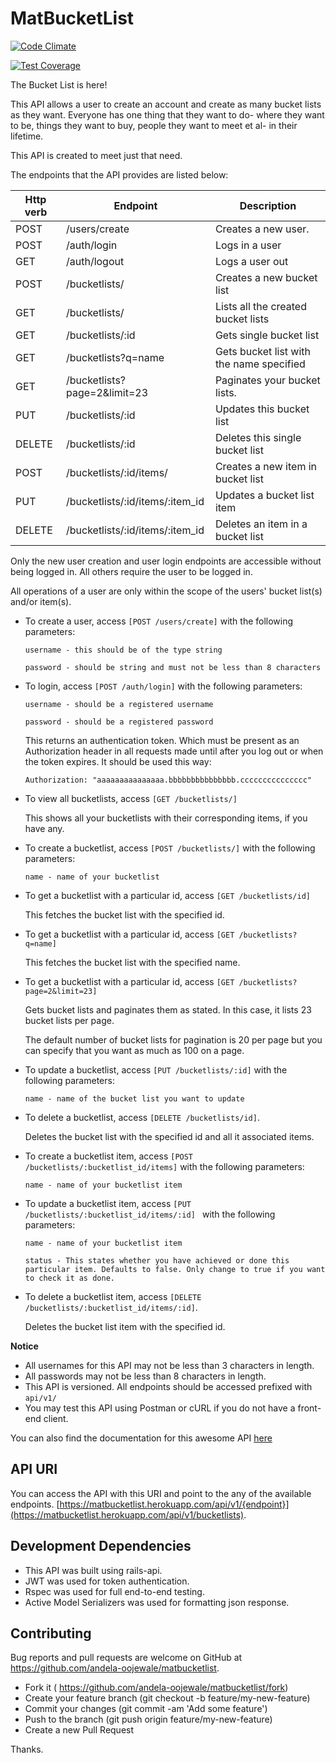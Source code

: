 # MatBucketList

[![Code Climate](https://codeclimate.com/github/andela-oojewale/matbucketlist/badges/gpa.svg)](https://codeclimate.com/github/andela-oojewale/matbucketlist)

[![Test Coverage](https://codeclimate.com/github/andela-oojewale/matbucketlist/badges/coverage.svg)](https://codeclimate.com/github/andela-oojewale/matbucketlist/coverage)


The Bucket List is here!

This API allows a user to create an account and create as many bucket lists as they want. Everyone has one thing that they want to do-  where they want to be, things they want to buy, people they want to meet et al- in their lifetime.

This API is created to meet just that need.

The endpoints that the API provides are listed below:

| Http verb | Endpoint | Description
|--- | --- | ---
| POST | /users/create |  Creates a new user.
| POST | /auth/login | Logs in a user
| GET | /auth/logout | Logs a user out
| POST | /bucketlists/ | Creates a new bucket list
| GET  | /bucketlists/ | Lists all the created bucket lists
| GET | /bucketlists/:id | Gets single bucket list
| GET | /bucketlists?q=name | Gets bucket list with the name specified
| GET | /bucketlists?page=2&limit=23 | Paginates your bucket lists.
| PUT | /bucketlists/:id | Updates this bucket list
| DELETE | /bucketlists/:id | Deletes this single bucket list
| POST | /bucketlists/:id/items/ | Creates a new item in bucket list
| PUT | /bucketlists/:id/items/:item_id | Updates a bucket list item
| DELETE | /bucketlists/:id/items/:item_id | Deletes an item in a bucket list

Only the new user creation and user login endpoints are accessible without being logged in. All others require the user to be logged in.

All operations of a user are only within the scope of the users' bucket list(s) and/or item(s).

* To create a user, access `[POST /users/create]` with the following parameters:

  `username - this should be of the type string`

  `password - should be string and must not be less than 8 characters`

* To login, access `[POST /auth/login]` with the following parameters:

  `username - should be a registered username`

  `password - should be a registered password`

  This returns an authentication token. Which must be present as an Authorization header in all requests made until after you log out or when the token expires. It should be used this way:

  `Authorization: "aaaaaaaaaaaaaaa.bbbbbbbbbbbbbbb.ccccccccccccccc"`


* To view all bucketlists, access `[GET /bucketlists/]`

  This shows all your bucketlists with their corresponding items, if you have any.

* To create a bucketlist, access `[POST /bucketlists/]` with the following parameters:

  `name - name of your bucketlist`

* To get a bucketlist with a particular id, access `[GET /bucketlists/id]`

  This fetches the bucket list with the specified id.

* To get a bucketlist with a particular id, access `[GET /bucketlists?q=name]`

  This fetches the bucket list with the specified name.

* To get a bucketlist with a particular id, access `[GET /bucketlists?page=2&limit=23]`

  Gets bucket lists and paginates them as stated. In this case, it lists 23 bucket lists per page.

  The default number of bucket lists for pagination is 20 per page but you can specify that you want as much as 100 on a page.

* To update a bucketlist, access `[PUT /bucketlists/:id]` with the following parameters:

  `name - name of the bucket list you want to update`

* To delete a bucketlist, access `[DELETE /bucketlists/id]`.

  Deletes the bucket list with the specified id and all it associated items.

* To create a bucketlist item, access `[POST /bucketlists/:bucketlist_id/items]` with the following parameters:

  `name - name of your bucketlist item`

* To update a bucketlist item, access `[PUT /bucketlists/:bucketlist_id/items/:id] ` with the following parameters:

  `name - name of your bucketlist item`

  `status - This states whether you have achieved or done this particular item. Defaults to false. Only change to true if you want to check it as done.`


* To delete a bucketlist item, access `[DELETE /bucketlists/:bucketlist_id/items/:id]`.

  Deletes the bucket list item with the specified id.

**Notice**
* All usernames for this API may not be less than 3 characters in length.
* All passwords may not be less than 8 characters in length.
* This API is versioned. All endpoints should be accessed prefixed with `api/v1/`
* You may test this API using Postman or cURL if you do not have a front-end client.

You can also find the documentation for this awesome API [here](http://docs.matbucketlist.apiary.io/)

## API URI
You can access the API with this URI and point to the any of the available endpoints. [https://matbucketlist.herokuapp.com/api/v1/{endpoint}](https://matbucketlist.herokuapp.com/api/v1/bucketlists).

## Development Dependencies
* This API was built using rails-api.
* JWT was used for token authentication.
* Rspec was used for full end-to-end testing.
* Active Model Serializers was used for formatting json response.

## Contributing

Bug reports and pull requests are welcome on GitHub at https://github.com/andela-oojewale/matbucketlist.

* Fork it ( https://github.com/andela-oojewale/matbucketlist/fork)
* Create your feature branch (git checkout -b feature/my-new-feature)
* Commit your changes (git commit -am 'Add some feature')
* Push to the branch (git push origin feature/my-new-feature)
* Create a new Pull Request

Thanks.